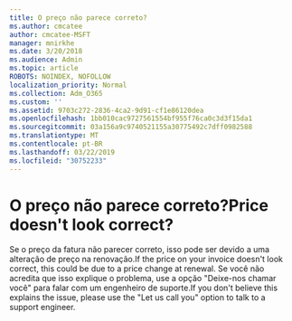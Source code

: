 ```yaml
---
title: O preço não parece correto?
ms.author: cmcatee
author: cmcatee-MSFT
manager: mnirkhe
ms.date: 3/20/2018
ms.audience: Admin
ms.topic: article
ROBOTS: NOINDEX, NOFOLLOW
localization_priority: Normal
ms.collection: Adm_O365
ms.custom: ''
ms.assetid: 9703c272-2836-4ca2-9d91-cf1e86120dea
ms.openlocfilehash: 1bb010cac9727561554bf955f76ca0c3d3f15da1
ms.sourcegitcommit: 03a156a9c9740521155a30775492c7dff0982588
ms.translationtype: MT
ms.contentlocale: pt-BR
ms.lasthandoff: 03/22/2019
ms.locfileid: "30752233"
---
```

# <a name="price-doesnt-look-correct"></a><span data-ttu-id="bf9d2-102">O preço não parece correto?</span><span class="sxs-lookup"><span data-stu-id="bf9d2-102">Price doesn't look correct?</span></span>

<span data-ttu-id="bf9d2-103">Se o preço da fatura não parecer correto, isso pode ser devido a uma alteração de preço na renovação.</span><span class="sxs-lookup"><span data-stu-id="bf9d2-103">If the price on your invoice doesn't look correct, this could be due to a price change at renewal.</span></span> <span data-ttu-id="bf9d2-104">Se você não acredita que isso explique o problema, use a opção "Deixe-nos chamar você" para falar com um engenheiro de suporte.</span><span class="sxs-lookup"><span data-stu-id="bf9d2-104">If you don't believe this explains the issue, please use the "Let us call you" option to talk to a support engineer.</span></span>
  

